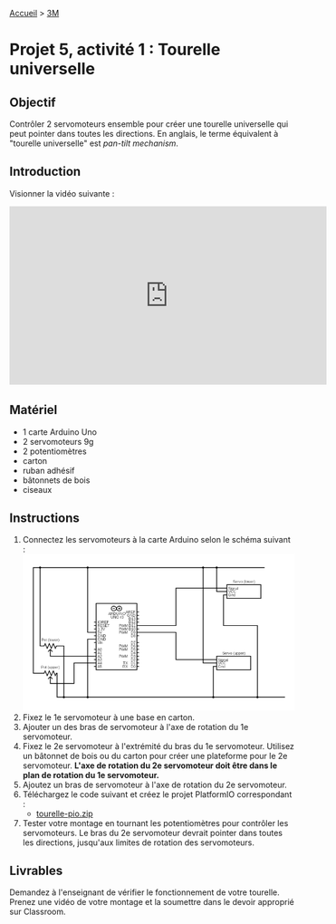 [Accueil](./index.md) > [3M](./acceuil4M.md#projet-5--systèmes-mécaniques)

# Projet 5, activité 1 : Tourelle universelle

## Objectif

Contrôler 2 servomoteurs ensemble pour créer une tourelle universelle qui peut pointer dans toutes les directions. En anglais, le terme équivalent à "tourelle universelle" est *pan-tilt mechanism*.

## Introduction

Visionner la vidéo suivante :

<iframe width="560" height="315" src="https://www.youtube.com/embed/iH9_xtulyws?si=t-pDHEEyJRlfl8Et" title="YouTube video player" frameborder="0" allow="accelerometer; autoplay; clipboard-write; encrypted-media; gyroscope; picture-in-picture; web-share" allowfullscreen></iframe>

## Matériel

- 1 carte Arduino Uno
- 2 servomoteurs 9g
- 2 potentiomètres
- carton
- ruban adhésif
- bâtonnets de bois
- ciseaux

## Instructions

1. Connectez les servomoteurs à la carte Arduino selon le schéma suivant :
    ![circuit_tourelle](./images/p5/circuit_tourelle.png)
1. Fixez le 1e servomoteur à une base en carton.
1. Ajouter un des bras de servomoteur à l'axe de rotation du 1e servomoteur.
1. Fixez le 2e servomoteur à l'extrémité du bras du 1e servomoteur. Utilisez un bâtonnet de bois ou du carton pour créer une plateforme pour le 2e servomoteur. **L'axe de rotation du 2e servomoteur doit être dans le plan de rotation du 1e servomoteur.**
1. Ajoutez un bras de servomoteur à l'axe de rotation du 2e servomoteur.
1. Téléchargez le code suivant et créez le projet PlatformIO correspondant :
    * [tourelle-pio.zip](./code/platformio/tourelle-pio.zip)
1. Tester votre montage en tournant les potentiomètres pour contrôler les servomoteurs. Le bras du 2e servomoteur devrait pointer dans toutes les directions, jusqu'aux limites de rotation des servomoteurs.

## Livrables

Demandez à l'enseignant de vérifier le fonctionnement de votre tourelle.
Prenez une vidéo de votre montage et la soumettre dans le devoir approprié sur Classroom.